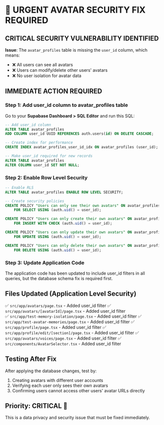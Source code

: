 # 🚨 URGENT AVATAR SECURITY FIX REQUIRED

## CRITICAL SECURITY VULNERABILITY IDENTIFIED

**Issue**: The `avatar_profiles` table is missing the `user_id` column, which means:
- ❌ All users can see all avatars
- ❌ Users can modify/delete other users' avatars  
- ❌ No user isolation for avatar data

## IMMEDIATE ACTION REQUIRED

### Step 1: Add user_id column to avatar_profiles table

Go to your **Supabase Dashboard > SQL Editor** and run this SQL:

```sql
-- Add user_id column
ALTER TABLE avatar_profiles 
ADD COLUMN user_id UUID REFERENCES auth.users(id) ON DELETE CASCADE;

-- Create index for performance
CREATE INDEX avatar_profiles_user_id_idx ON avatar_profiles (user_id);

-- Make user_id required for new records
ALTER TABLE avatar_profiles 
ALTER COLUMN user_id SET NOT NULL;
```

### Step 2: Enable Row Level Security

```sql
-- Enable RLS
ALTER TABLE avatar_profiles ENABLE ROW LEVEL SECURITY;

-- Create security policies
CREATE POLICY "Users can only see their own avatars" ON avatar_profiles
    FOR SELECT USING (auth.uid() = user_id);

CREATE POLICY "Users can only create their own avatars" ON avatar_profiles
    FOR INSERT WITH CHECK (auth.uid() = user_id);

CREATE POLICY "Users can only update their own avatars" ON avatar_profiles
    FOR UPDATE USING (auth.uid() = user_id);

CREATE POLICY "Users can only delete their own avatars" ON avatar_profiles
    FOR DELETE USING (auth.uid() = user_id);
```

### Step 3: Update Application Code

The application code has been updated to include user_id filters in all queries, but the database schema fix is required first.

## Files Updated (Application Level Security)

✅ `src/app/avatars/page.tsx` - Added user_id filter
✅ `src/app/avatars/[avatarId]/page.tsx` - Added user_id filter  
✅ `src/app/test-memory-isolation/page.tsx` - Added user_id filter
✅ `src/app/test-avatar-memories/page.tsx` - Added user_id filter
✅ `src/app/profile/page.tsx` - Added user_id filter
✅ `src/app/profile/edit/[section]/page.tsx` - Added user_id filter
✅ `src/app/avatars/voices/page.tsx` - Added user_id filter
✅ `src/components/AvatarSelector.tsx` - Added user_id filter

## Testing After Fix

After applying the database changes, test by:
1. Creating avatars with different user accounts
2. Verifying each user only sees their own avatars
3. Confirming users cannot access other users' avatar URLs directly

## Priority: CRITICAL 🚨

This is a data privacy and security issue that must be fixed immediately.